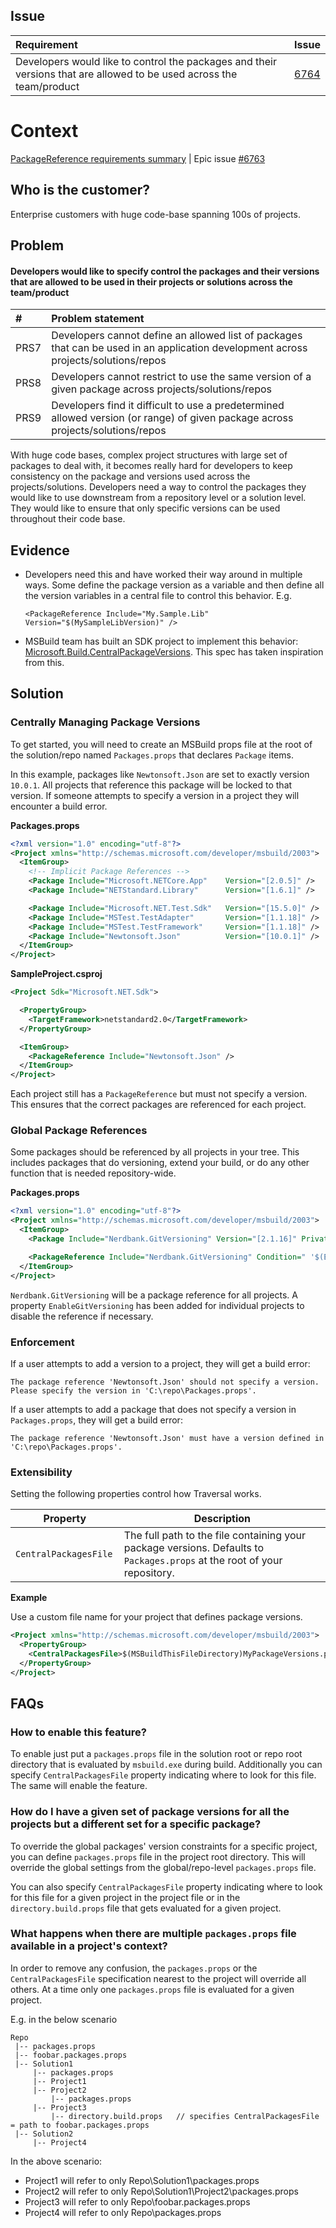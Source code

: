## Issue
| Requirement | Issue |
|:---|:---|
| Developers would like to control the packages and their versions that are allowed to be used across the team/product | [6764](https://github.com/NuGet/Home/issues/6764) |
# Context
[PackageReference requirements summary](https://github.com/NuGet/Home/wiki/PackageReference-enhancements) | Epic issue [#6763](https://github.com/NuGet/Home/issues/6763)

## Who is the customer?
Enterprise customers with huge code-base spanning 100s of projects. 

## Problem
#### Developers would like to specify control the packages and their versions that are allowed to be used in their projects or solutions across the team/product

| # | Problem statement |
|:--- |:---------------|
| PRS7 | Developers cannot define an allowed list of packages that can be used in an application development across projects/solutions/repos |
| PRS8 | Developers cannot restrict to use the same version of a given package across projects/solutions/repos |
| PRS9 | Developers find it difficult to use a predetermined allowed version (or range) of given package across projects/solutions/repos |

With huge code bases, complex project structures with large set of packages to deal with, it becomes really hard for developers to keep consistency on the package and versions used across the projects/solutions. Developers need a way to control the packages they would like to use downstream from a repository level or a solution level. They would like to ensure that only specific versions can be used throughout their code base.

## Evidence
* Developers need this and have worked their way around in multiple ways. Some define the package version as a variable and then define all the version variables in a central file to control this behavior. E.g.
  ```
  <PackageReference Include="My.Sample.Lib" Version="$(MySampleLibVersion)" />
  ```
* MSBuild team has built an SDK project to implement this behavior: [Microsoft.Build.CentralPackageVersions](https://github.com/Microsoft/MSBuildSdks/tree/master/src/CentralPackageVersions#microsoftbuildcentralpackageversions). This spec has taken inspiration from this.
 
## Solution

### Centrally Managing Package Versions

To get started, you will need to create an MSBuild props file at the root of the solution/repo named `Packages.props` that declares `Package` items.

In this example, packages like `Newtonsoft.Json` are set to exactly version `10.0.1`.  All projects that reference this package will be locked to that version.  If someone attempts to specify a version in a project they will encounter a build error.

**Packages.props**
```xml
<?xml version="1.0" encoding="utf-8"?>
<Project xmlns="http://schemas.microsoft.com/developer/msbuild/2003">
  <ItemGroup>
    <!-- Implicit Package References -->
    <Package Include="Microsoft.NETCore.App"    Version="[2.0.5]" />
    <Package Include="NETStandard.Library"      Version="[1.6.1]" />

    <Package Include="Microsoft.NET.Test.Sdk"   Version="[15.5.0]" />
    <Package Include="MSTest.TestAdapter"       Version="[1.1.18]" />
    <Package Include="MSTest.TestFramework"     Version="[1.1.18]" />
    <Package Include="Newtonsoft.Json"          Version="[10.0.1]" />
  </ItemGroup>
</Project>
```

**SampleProject.csproj**
```xml
<Project Sdk="Microsoft.NET.Sdk">

  <PropertyGroup>
    <TargetFramework>netstandard2.0</TargetFramework>
  </PropertyGroup>

  <ItemGroup>
    <PackageReference Include="Newtonsoft.Json" />
  </ItemGroup>
</Project>
```
Each project still has a `PackageReference` but must not specify a version.  This ensures that the correct packages are referenced for each project.

### Global Package References
Some packages should be referenced by all projects in your tree. This includes packages that do versioning, extend your build, or do any other function that is needed repository-wide. 

**Packages.props**
```xml
<?xml version="1.0" encoding="utf-8"?>
<Project xmlns="http://schemas.microsoft.com/developer/msbuild/2003">
  <ItemGroup>
    <Package Include="Nerdbank.GitVersioning" Version="[2.1.16]" PrivateAssets="All" />

    <PackageReference Include="Nerdbank.GitVersioning" Condition=" '$(EnableGitVersioning)' != 'false' " />
  </ItemGroup>
</Project>
```
`Nerdbank.GitVersioning` will be a package reference for all projects.  A property `EnableGitVersioning` has been added for individual projects to disable the reference if necessary.

### Enforcement

If a user attempts to add a version to a project, they will get a build error:

```
The package reference 'Newtonsoft.Json' should not specify a version.  Please specify the version in 'C:\repo\Packages.props'.
```

If a user attempts to add a package that does not specify a version in `Packages.props`, they will get a build error:

```
The package reference 'Newtonsoft.Json' must have a version defined in 'C:\repo\Packages.props'.
```

### Extensibility

Setting the following properties control how Traversal works.

| Property                            | Description |
|-------------------------------------|-------------|
| `CentralPackagesFile `  | The full path to the file containing your package versions.  Defaults to `Packages.props` at the root of your repository. |

**Example**

Use a custom file name for your project that defines package versions.
```xml
<Project xmlns="http://schemas.microsoft.com/developer/msbuild/2003">
  <PropertyGroup>
    <CentralPackagesFile>$(MSBuildThisFileDirectory)MyPackageVersions.props</CentralPackagesFile>
  </PropertyGroup>
</Project>
```

## FAQs

### How to enable this feature?
To enable just put a `packages.props` file in the solution root or repo root directory that is evaluated by `msbuild.exe` during build. Additionally you can specify `CentralPackagesFile` property indicating where to look for this file. The same will enable the feature.

### How do I have a given set of package versions for all the projects but a different set for a specific package?
To override the global packages' version constraints for a specific project, you can define `packages.props` file in the project root directory. This will override the global settings from the global/repo-level `packages.props` file.

You can also specify `CentralPackagesFile` property indicating where to look for this file for a given project in the project file or in the `directory.build.props` file that gets evaluated for a given project.

### What happens when there are multiple `packages.props` file available in a project's context?
In order to remove any confusion, the `packages.props` or the `CentralPackagesFile` specification nearest to the project will override all others. At a time only one `packages.props` file is evaluated for a given project.

E.g. in the below scenario

```
Repo
 |-- packages.props
 |-- foobar.packages.props
 |-- Solution1
     |-- packages.props
     |-- Project1
     |-- Project2
         |-- packages.props
     |-- Project3
         |-- directory.build.props   // specifies CentralPackagesFile = path to foobar.packages.props
 |-- Solution2
     |-- Project4
```

In the above scenario:
* Project1 will refer to only Repo\Solution1\packages.props
* Project2 will refer to only Repo\Solution1\Project2\packages.props
* Project3 will refer to only Repo\foobar.packages.props
* Project4 will refer to only Repo\packages.props



